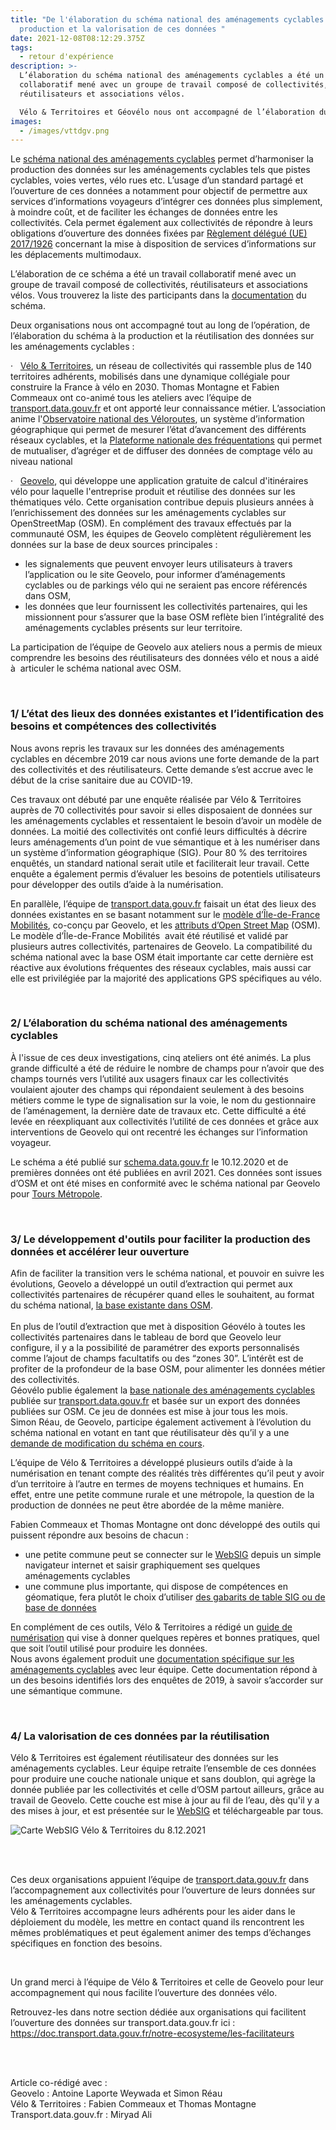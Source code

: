 ```yaml
---
title: "De l'élaboration du schéma national des aménagements cyclables à la
  production et la valorisation de ces données "
date: 2021-12-08T08:12:29.375Z
tags:
  - retour d'expérience
description: >-
  L’élaboration du schéma national des aménagements cyclables a été un travail
  collaboratif mené avec un groupe de travail composé de collectivités,
  réutilisateurs et associations vélos.

  Vélo & Territoires et Géovélo nous ont accompagné de l’élaboration du schéma à la production et la réutilisation des données sur les aménagements cyclables
images:
  - /images/vttdgv.png
---
```

<!--StartFragment-->

Le [schéma national des aménagements cyclables](https://schema.data.gouv.fr/etalab/schema-amenagements-cyclables/) permet d’harmoniser la production des données sur les aménagements cyclables tels que pistes cyclables, voies vertes, vélo rues etc. L’usage d’un standard partagé et l’ouverture de ces données a notamment pour objectif de permettre aux services d’informations voyageurs d’intégrer ces données plus simplement, à moindre coût, et de faciliter les échanges de données entre les collectivités. Cela permet également aux collectivités de répondre à leurs obligations d’ouverture des données fixées par [Règlement délégué (UE) 2017/1926](https://eur-lex.europa.eu/legal-content/FR/TXT/PDF/?uri=CELEX:32017R1926&from=IT) concernant la mise à disposition de services d’informations sur les déplacements multimodaux.

<!--EndFragment-->

<!--StartFragment-->

L’élaboration de ce schéma a été un travail collaboratif mené avec un groupe de travail composé de collectivités, réutilisateurs et associations vélos. Vous trouverez la liste des participants dans la [documentation](https://doc.transport.data.gouv.fr/producteurs/amenagements-cyclables/contribution-au-schema-sur-les-amenagements-cyclables) du schéma.

Deux organisations nous ont accompagné tout au long de l’opération, de l’élaboration du schéma à la production et la réutilisation des données sur les aménagements cyclables :

·   [Vélo & Territoires](https://www.velo-territoires.org/), un réseau de collectivités qui rassemble plus de 140 territoires adhérents, mobilisés dans une dynamique collégiale pour construire la France à vélo en 2030. Thomas Montagne et Fabien Commeaux ont co-animé tous les ateliers avec l’équipe de [transport.data.gouv.fr](https://transport.data.gouv.fr/) et ont apporté leur connaissance métier. L’association anime l'[Observatoire national des Véloroutes](https://www.velo-territoires.org/observatoires/observatoire-national-des-veloroutes-et-voies-vertes/#), un système d’information géographique qui permet de mesurer l’état d’avancement des différents réseaux cyclables, et la [Plateforme nationale des fréquentations](https://www.velo-territoires.org/observatoires/plateforme-nationale-de-frequentation/) qui permet de mutualiser, d’agréger et de diffuser des données de comptage vélo au niveau national

·   [Geovelo](https://geovelo.fr/a-propos/), qui développe une application gratuite de calcul d'itinéraires vélo pour laquelle l'entreprise produit et réutilise des données sur les thématiques vélo. Cette organisation contribue depuis plusieurs années à l’enrichissement des données sur les aménagements cyclables sur OpenStreetMap (OSM). En complément des travaux effectués par la communauté OSM, les équipes de Geovelo complètent régulièrement les données sur la base de deux sources principales :

* les signalements que peuvent envoyer leurs utilisateurs à travers l’application ou le site Geovelo, pour informer d’aménagements cyclables ou de parkings vélo qui ne seraient pas encore référencés dans OSM,
* les données que leur fournissent les collectivités partenaires, qui les missionnent pour s’assurer que la base OSM reflète bien l’intégralité des aménagements cyclables présents sur leur territoire.

La participation de l’équipe de Geovelo aux ateliers nous a permis de mieux comprendre les besoins des réutilisateurs des données vélo et nous a aidé à  articuler le schéma national avec OSM. <!--StartFragment-->

<br />

<!--EndFragment-->

### 1/ L’état des lieux des données existantes et l’identification des besoins et compétences des collectivités

Nous avons repris les travaux sur les données des aménagements cyclables en décembre 2019 car nous avions une forte demande de la part des collectivités et des réutilisateurs. Cette demande s’est accrue avec le début de la crise sanitaire due au COVID-19.

Ces travaux ont débuté par une enquête réalisée par Vélo & Territoires auprès de 70 collectivités pour savoir si elles disposaient de données sur les aménagements cyclables et ressentaient le besoin d’avoir un modèle de données. La moitié des collectivités ont confié leurs difficultés à décrire leurs aménagements d’un point de vue sémantique et à les numériser dans un système d’information géographique (SIG). Pour 80 % des territoires enquêtés, un standard national serait utile et faciliterait leur travail. Cette enquête a également permis d’évaluer les besoins de potentiels utilisateurs pour développer des outils d’aide à la numérisation.  

En parallèle, l’équipe de [transport.data.gouv.fr](https://transport.data.gouv.fr/) faisait un état des lieux des données existantes en se basant notamment sur le [modèle d’Île-de-France Mobilités](https://data.iledefrance-mobilites.fr/explore/dataset/amenagements-velo-en-ile-de-france/information/), co-conçu par Geovelo, et les [attributs d’Open Street Map](https://wiki.openstreetmap.org/wiki/FR:Bicycle) (OSM). Le modèle d’Île-de-France Mobilités  avait été réutilisé et validé par plusieurs autres collectivités, partenaires de Geovelo. La compatibilité du schéma national avec la base OSM était importante car cette dernière est réactive aux évolutions fréquentes des réseaux cyclables, mais aussi car elle est privilégiée par la majorité des applications GPS spécifiques au vélo. <!--StartFragment-->

<br />

<!--EndFragment-->

### 2/ L’élaboration du schéma national des aménagements cyclables

À l'issue de ces deux investigations, cinq ateliers ont été animés. La plus grande difficulté a été de réduire le nombre de champs pour n’avoir que des champs tournés vers l’utilité aux usagers finaux car les collectivités voulaient ajouter des champs qui répondaient seulement à des besoins métiers comme le type de signalisation sur la voie, le nom du gestionnaire de l’aménagement, la dernière date de travaux etc. Cette difficulté a été levée en réexpliquant aux collectivités l’utilité de ces données et grâce aux interventions de Geovelo qui ont recentré les échanges sur l’information voyageur. 

Le schéma a été publié sur [schema.data.gouv.fr](https://schema.data.gouv.fr/) le 10.12.2020 et de premières données ont été publiées en avril 2021. Ces données sont issues d’OSM et ont été mises en conformité avec le schéma national par Geovelo pour [Tours Métropole](https://transport.data.gouv.fr/datasets/pistes-cyclables-tours-metropole-val-de-loire/). <!--StartFragment-->

<br />

<!--EndFragment-->

### 3/ Le développement d'outils pour faciliter la production des données et accélérer leur ouverture 

Afin de faciliter la transition vers le schéma national, et pouvoir en suivre les évolutions, Geovelo a développé un outil d’extraction qui permet aux collectivités partenaires de récupérer quand elles le souhaitent, au format du schéma national, [la base existante dans OSM](https://www.amenagements-cyclables.fr/fr/facilities).\
\
En plus de l’outil d’extraction que met à disposition Géovélo à toutes les collectivités partenaires dans le tableau de bord que Geovelo leur configure, il y a la possibilité de paramétrer des exports personnalisés comme l’ajout de champs facultatifs ou des “zones 30”. L’intérêt est de profiter de la profondeur de la base OSM, pour alimenter les données métier des collectivités.\
Géovélo publie également la [base nationale des aménagements cyclables ](https://transport.data.gouv.fr/datasets/amenagements-cyclables-france-metropolitaine/)publiée sur [transport.data.gouv.fr](https://transport.data.gouv.fr/) et basée sur un export des données publiées sur OSM. Ce jeu de données est mise à jour tous les mois. \
Simon Réau, de Geovelo, participe également activement à l’évolution du schéma national en votant en tant que réutilisateur dès qu’il y a une [demande de modification du schéma en cours](https://doc.transport.data.gouv.fr/producteurs/amenagements-cyclables/contribution-au-schema-sur-les-amenagements-cyclables).

L’équipe de Vélo & Territoires a développé plusieurs outils d’aide à la numérisation en tenant compte des réalités très différentes qu’il peut y avoir d’un territoire à l’autre en termes de moyens techniques et humains. En effet, entre une petite commune rurale et une métropole, la question de la production de données ne peut être abordée de la même manière.

Fabien Commeaux et Thomas Montagne ont donc développé des outils qui puissent répondre aux besoins de chacun : 

* une petite commune peut se connecter sur le [WebSIG](https://on3v.veremes.net/vmap/?mode_id=vmap&map_id=31&token=publictoken) depuis un simple navigateur internet et saisir graphiquement ses quelques aménagements cyclables
* une commune plus importante, qui dispose de compétences en géomatique, fera plutôt le choix d’utiliser [des gabarits de table SIG ou de base de données](https://on3v.veremes.net/vmap/?mode_id=vmap&map_id=31&token=publictoken) 

En complément de ces outils, Vélo & Territoires a rédigé un [guide de numérisation](https://www.velo-territoires.org/wp-content/uploads/2021/03/AC_NOTICE_NUMERISATION_0.3.0.pdf) qui vise à donner quelques repères et bonnes pratiques, quel que soit l’outil utilisé pour produire les données.\
Nous avons également produit une [documentation spécifique sur les aménagements cyclables](https://doc.transport.data.gouv.fr/producteurs/amenagements-cyclables/guide-de-numerisation) avec leur équipe. Cette documentation répond à un des besoins identifiés lors des enquêtes de 2019, à savoir s’accorder sur une sémantique commune. <!--StartFragment-->

<br />

<!--EndFragment-->

### 4/ La valorisation de ces données par la réutilisation 

Vélo & Territoires est également réutilisateur des données sur les aménagements cyclables. Leur équipe retraite l’ensemble de ces données pour produire une couche nationale unique et sans doublon, qui agrège la donnée publiée par les collectivités et celle d’OSM partout ailleurs, grâce au travail de Geovelo. Cette couche est mise à jour au fil de l’eau, dès qu'il y a des mises à jour, et est présentée sur le [WebSIG](https://on3v.veremes.net/vmap/?mode_id=vmap&map_id=31&token=publictoken) et téléchargeable par tous. 

![](/images/carte-websig.png "Carte WebSIG Vélo & Territoires du 8.12.2021")



<!--StartFragment-->

<br />

<!--EndFragment-->

<!--StartFragment-->

<br />

<!--EndFragment-->

Ces deux organisations appuient l’équipe de [transport.data.gouv.fr](https://transport.data.gouv.fr/) dans l’accompagnement aux collectivités pour l’ouverture de leurs données sur les aménagements cyclables.\
Vélo & Territoires accompagne leurs adhérents pour les aider dans le déploiement du modèle, les mettre en contact quand ils rencontrent les mêmes problématiques et peut également animer des temps d’échanges spécifiques en fonction des besoins. 

<!--StartFragment-->

<br />

<!--EndFragment-->

Un grand merci à l’équipe de Vélo & Territoires et celle de Geovelo pour leur accompagnement qui nous facilite l’ouverture des données vélo.

Retrouvez-les dans notre section dédiée aux organisations qui facilitent l’ouverture des données sur transport.data.gouv.fr ici : <https://doc.transport.data.gouv.fr/notre-ecosysteme/les-facilitateurs>

<!--StartFragment-->

<br />

<!--EndFragment-->

<!--StartFragment-->

<br />

<!--EndFragment-->

Article co-rédigé avec :\
Geovelo : Antoine Laporte Weywada et Simon Réau\
Vélo & Territoires : Fabien Commeaux et Thomas Montagne\
Transport.data.gouv.fr : Miryad Ali

<!--EndFragment-->